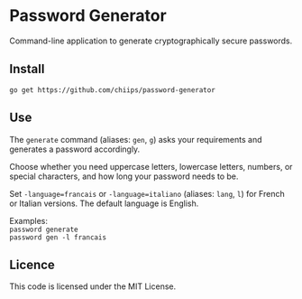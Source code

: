 # Password Generator
Command-line application to generate cryptographically secure passwords.

## Install

    go get https://github.com/chiips/password-generator

## Use

The `generate` command (aliases: `gen`, `g`) asks your requirements and generates a password accordingly.

Choose whether you need uppercase letters, lowercase letters, numbers, or special characters, and how long your password needs to be.

Set `-language=francais` or `-language=italiano` (aliases: `lang`, `l`) for French or Italian versions. The default language is English.

Examples:  
`password generate`  
`password gen -l francais`  

## Licence

This code is licensed under the MIT License.